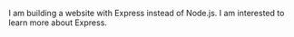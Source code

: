 I am building a website with Express instead of Node.js. I am interested to learn more about Express. 

